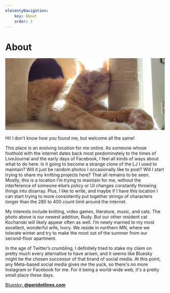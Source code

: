 ```yaml
---
eleventyNavigation:
    key: About
    order: 3
---
```

# About

![An orange tabby cat spills out of a cat tower alcove, squishing part of his face against a scratching post and showing his toe beans to the camera.](images/IMG_20220928_150143936-scaled.jpg)

Hi! I don’t know how you found me, but welcome all the same!

This place is an evolving location for me online. As someone whose foothold with the internet dates back most predominately to the times of LiveJournal and the early days of Facebook, I feel all kinds of ways about what to do here. Is it going to become a strange clone of the LJ I used to maintain? Will it just be random photos I occasionally like to post? Will I start trying to share my knitting projects here? That all remains to be seen. Mostly, this is a location I’m trying to maintain for me, without the interference of someone else’s policy or UI changes constantly throwing things into disarray. Plus, I like to write, and maybe if I have this location I can start trying to more consistently put together strings of characters longer than the 280 to 400 count limit around the internet.

My interests include knitting, video games, literature, music, and cats. The photo above is our newest addition, Rudy. But our other resident cat Kochanski will likely appear often as well. I’m newly married to my most excellent, wonderful wife, Ivory. We reside in northern MN, where we tolerate winter and try to make the most out of the summer from our second-floor apartment.

In the age of Twitter’s crumbling, I definitely tried to stake my claim on pretty much every alternative to have arisen, and it seems like Bluesky might be the chosen successor of that brand of social media. At this point, any Meta-based social media gives me the yuck, so there's no more Instagram or Facebook for me. For it being a world-wide web, it's a pretty small place these days.

[Bluesky: **@peridotlines.com**](https://bsky.app/profile/peridotlines.com)
